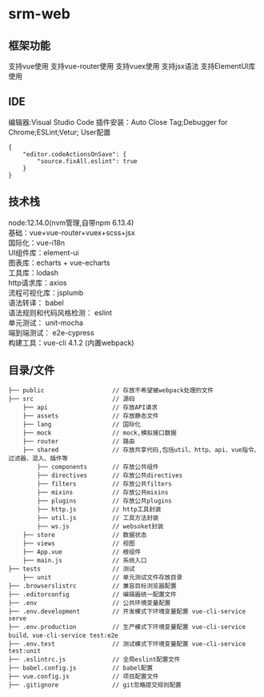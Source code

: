 # srm-web

## 框架功能
支持vue使用
支持vue-router使用
支持vuex使用
支持jsx语法
支持ElementUI库使用

## IDE

编辑器:Visual Studio Code
插件安装：Auto Close Tag;Debugger for Chrome;ESLint;Vetur;
User配置
```
{
    "editor.codeActionsOnSave": {
        "source.fixAll.eslint": true
    }
}
```

## 技术栈
node:12.14.0(nvm管理,自带npm 6.13.4)  
基础：vue+vue-router+vuex+scss+jsx   
国际化：vue-i18n  
UI组件库：element-ui  
图表库：echarts + vue-echarts  
工具库：lodash  
http请求库：axios  
流程可视化库：jsplumb  
语法转译： babel  
语法规则和代码风格检测： eslint  
单元测试： unit-mocha  
端到端测试： e2e-cypress  
构建工具：vue-cli 4.1.2  (内置webpack)  

## 目录/文件
```
├── public                   // 存放不希望被webpack处理的文件
├── src                      // 源码
    ├── api                  // 存放API请求
    ├── assets               // 存放静态文件
    ├── lang                 // 国际化
    ├── mock                 // mock,模拟接口数据
    ├── router               // 路由
    ├── shared               // 存放共享代码,包括util、http、api、vue指令、过滤器、混入、插件等
        ├── components       // 存放公共组件
        ├── directives       // 存放公共directives
        ├── filters          // 存放公共filters
        ├── mixins           // 存放公共mixins
        ├── plugins          // 存放公共plugins
        ├── http.js          // http工具封装
        ├── util.js          // 工具方法封装
        ├── ws.js            // websoket封装
    ├── store                // 数据状态
    ├── views                // 视图
    ├── App.vue              // 根组件
    ├── main.js              // 系统入口
├── tests                    // 测试
    ├── unit                 // 单元测试文件存放目录
├── .browserslistrc          // 兼容目标浏览器配置
├── .editorconfig            // 编辑器统一配置文件
├── .env                     // 公共环境变量配置
├── .env.development         // 开发模式下环境变量配置 vue-cli-service serve
├── .env.production          // 生产模式下环境变量配置 vue-cli-service build、vue-cli-service test:e2e
├── .env.test                // 测试模式下环境变量配置 vue-cli-service test:unit
├── .eslintrc.js             // 全局eslint配置文件
├── babel.config.js          // babel配置
├── vue.config.js            // 项目配置文件
├── .gitignore               // git忽略提交规则配置
```